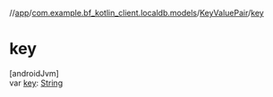 //[app](../../../index.md)/[com.example.bf_kotlin_client.localdb.models](../index.md)/[KeyValuePair](index.md)/[key](key.md)

# key

[androidJvm]\
var [key](key.md): [String](https://kotlinlang.org/api/latest/jvm/stdlib/kotlin/-string/index.html)
